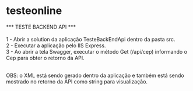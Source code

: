 # testeonline

*** TESTE BACKEND API *** <br /><br />
1 - Abrir a solution da aplicação TesteBackEndApi dentro da pasta src. <br />
2 - Executar a aplicação pelo IIS Express. <br />
3 - Ao abrir a tela Swagger, executar o método Get (/api/cep) informando o Cep para obter o retorno da API. <br /><br />

OBS: o XML está sendo gerado dentro da aplicação e também está sendo mostrado no retorno da API como string para visualização.
